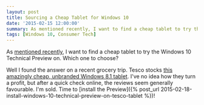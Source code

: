 ```yaml
---
layout: post
title: Sourcing a Cheap Tablet for Windows 10
date: '2015-02-15 12:00:00'
summary: As mentioned recently, I want to find a cheap tablet to try the Windows 10 Technical Preview on. Which one to choose?
tags: [Windows 10, Consumer Tech]
---
```


As [mentioned recently](/projects/2015-02-18-installing_windows_10_on_a_windows_8_tablet.html), I want to find a cheap tablet to try the Windows 10 Technical Preview on. Which one to choose?

Well I found the answer on a recent grocery trip. Tesco stocks <a href="http://www.tesco.com/direct/connect-7-tablet-with-windows-81-office-365-personal-32gb-wifi-black/182-3108.prd" target="_blank">this amazingly cheap, unbranded Windows 8.1 tablet</a>. I've no idea how they turn a profit, but after a quick check online, the reviews seem generally favourable. I'm sold. Time to [install the Preview]({% post_url 2015-02-18-install-windows-10-technical-preview-on-tesco-tablet %})!
